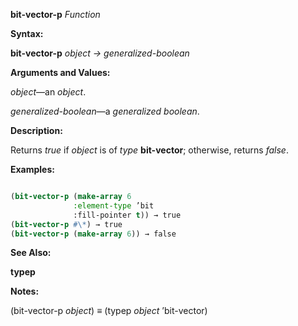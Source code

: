 **bit-vector-p** *Function* 



**Syntax:** 



**bit-vector-p** *object → generalized-boolean* 



**Arguments and Values:** 



*object*—an *object*. 



*generalized-boolean*—a *generalized boolean*. 



**Description:** 



Returns *true* if *object* is of *type* **bit-vector**; otherwise, returns *false*. 



**Examples:**
```lisp

(bit-vector-p (make-array 6 
			  :element-type ’bit 
			  :fill-pointer t)) → true 
(bit-vector-p #\*) → true 
(bit-vector-p (make-array 6)) → false 

```
**See Also:** 



**typep** 



**Notes:** 



(bit-vector-p *object*) *≡* (typep *object* ’bit-vector) 



